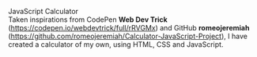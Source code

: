 JavaScript Calculator<br>
Taken inspirations from CodePen <b>Web Dev Trick</b> (https://codepen.io/webdevtrick/full/rRVGMx) and GitHub <b>romeojeremiah</b> (https://github.com/romeojeremiah/Calculator-JavaScript-Project), I have created a calculator of my own, using HTML, CSS and JavaScript.
